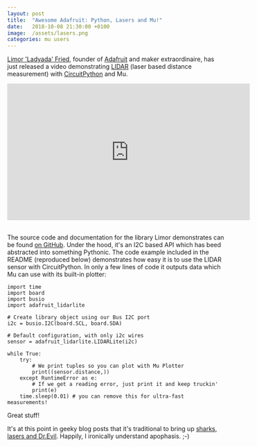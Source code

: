 ```yaml
---
layout: post
title:  "Awesome Adafruit: Python, Lasers and Mu!"
date:   2018-10-08 21:30:00 +0100
image:  /assets/lasers.png
categories: mu users 
---
```


[Limor 'Ladyada' Fried](http://www.ladyada.net/), founder of
[Adafruit](https://adafruit.com/) and maker extraordinaire, has just released
a video demonstrating [LIDAR](https://en.wikipedia.org/wiki/Lidar)
(laser based distance measurement) with
[CircuitPython](https://learn.adafruit.com/category/circuitpython) and Mu.

<div class="video-container">
<iframe width="560" height="315" src="https://www.youtube-nocookie.com/embed/Vgft9Xl836A?rel=0" frameborder="0" allow="autoplay; encrypted-media" allowfullscreen></iframe>
</div><br/>

The source code and documentation for the library Limor demonstrates can be
found [on GitHub](https://github.com/adafruit/Adafruit_CircuitPython_LIDARLite).
Under the hood, it's an I2C based API which has beed abstracted into something
Pythonic. The code example included in the README (reproduced below)
demonstrates how easy it is to use the LIDAR sensor with CircuitPython. In only
a few lines of code it outputs data which Mu can use with its built-in plotter:

```
import time
import board
import busio
import adafruit_lidarlite

# Create library object using our Bus I2C port
i2c = busio.I2C(board.SCL, board.SDA)

# Default configuration, with only i2c wires
sensor = adafruit_lidarlite.LIDARLite(i2c)

while True:
    try:
        # We print tuples so you can plot with Mu Plotter
        print((sensor.distance,))
    except RuntimeError as e:
        # If we get a reading error, just print it and keep truckin'
        print(e)
    time.sleep(0.01) # you can remove this for ultra-fast measurements!
```

Great stuff!

It's at this point in geeky blog posts that it's traditional to bring up
[sharks, lasers and Dr.Evil](https://www.youtube.com/watch?v=60AjI1pIzVQ).
Happily, I ironically understand apophasis. ;-)

